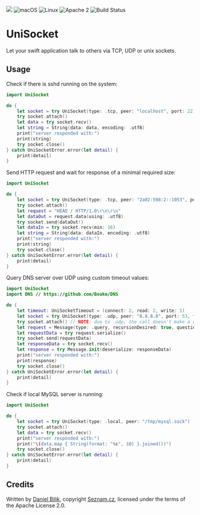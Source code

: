 ![](https://img.shields.io/badge/Swift-4.2-orange.svg?style=flat)
![macOS](https://img.shields.io/badge/os-macOS-green.svg?style=flat)
![Linux](https://img.shields.io/badge/os-linux-green.svg?style=flat)
![Apache 2](https://img.shields.io/badge/license-Apache2-blue.svg?style=flat)
![Build Status](https://travis-ci.com/seznam/swift-unisocket.svg?branch=master)

# UniSocket

Let your swift application talk to others via TCP, UDP or unix sockets.

## Usage

Check if there is sshd running on the system:

```swift
import UniSocket

do {
	let socket = try UniSocket(type: .tcp, peer: "localhost", port: 22)
	try socket.attach()
	let data = try socket.recv()
	let string = String(data: data, encoding: .utf8)
	print("server responded with:")
	print(string)
	try socket.close()
} catch UniSocketError.error(let detail) {
	print(detail)
}
```

Send HTTP request and wait for response of a minimal required size:

```swift
import UniSocket

do {
	let socket = try UniSocket(type: .tcp, peer: "2a02:598:2::1053", port: 80)
	try socket.attach()
	let request = "HEAD / HTTP/1.0\r\n\r\n"
	let dataOut = request.data(using: .utf8)
	try socket.send(dataOut!)
	let dataIn = try socket.recv(min: 16)
	let string = String(data: dataIn, encoding: .utf8)
	print("server responded with:")
	print(string)
	try socket.close()
} catch UniSocketError.error(let detail) {
	print(detail)
}
```

Query DNS server over UDP using custom timeout values:

```swift
import UniSocket
import DNS // https://github.com/Bouke/DNS

do {
	let timeout: UniSocketTimeout = (connect: 2, read: 2, write: 1)
	let socket = try UniSocket(type: .udp, peer: "8.8.8.8", port: 53, timeout: timeout)
	try socket.attach() // NOTE: due to .udp, the call doesn't make a connection, just prepares socket and resolves hostname
	let request = Message(type: .query, recursionDesired: true, questions: [Question(name: "www.apple.com.", type: .host)])
	let requestData = try request.serialize()
	try socket.send(requestData)
	let responseData = try socket.recv()
	let response = try Message.init(deserialize: responseData)
	print("server responded with:")
	print(response)
	try socket.close()
} catch UniSocketError.error(let detail) {
	print(detail)
}
```

Check if local MySQL server is running:

```swift
import UniSocket

do {
	let socket = try UniSocket(type: .local, peer: "/tmp/mysql.sock")
	try socket.attach()
	let data = try socket.recv()
	print("server responded with:")
	print("\(data.map { String(format: "%c", $0) }.joined())")
	try socket.close()
} catch UniSocketError.error(let detail) {
	print(detail)
}
```

## Credits

Written by [Daniel Bilik](https://github.com/ddbilik/), copyright [Seznam.cz](https://onas.seznam.cz/en/), licensed under the terms of the Apache License 2.0.
